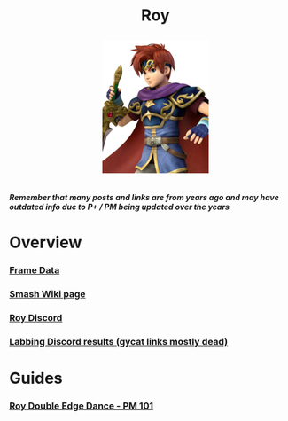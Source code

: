 <div id="toc">
  <ul align="center" style="list-style: none">
      <summary> <h1>
        Roy
        <p><img src="/Images/Characters/Roy.png" alt="Roy.png"></p>
  </ul>
</div>

<h4> <i>Remember that many posts and links are from years ago and may have outdated info due to P+ / PM being updated over the years</i>

<h1> Overview
<h3> <a href="https://rukaidata.com/P+/Roy/">Frame Data</a>
<h3> <a href="https://www.ssbwiki.com/Roy_(PM)">Smash Wiki page</a>
<h3> <a href="https://discord.com/invite/0qBxfYTIuWgzovqo">Roy Discord</a>
<h3> <a href="https://www.reddit.com/r/SSBPM/comments/n0ixby/labbing_discord_results_roy/">Labbing Discord results (gycat links mostly dead)</a>

<h1> Guides
<h3> <a href="https://www.youtube.com/watch?v=gM_l3VvbGzw">Roy Double Edge Dance - PM 101</a>